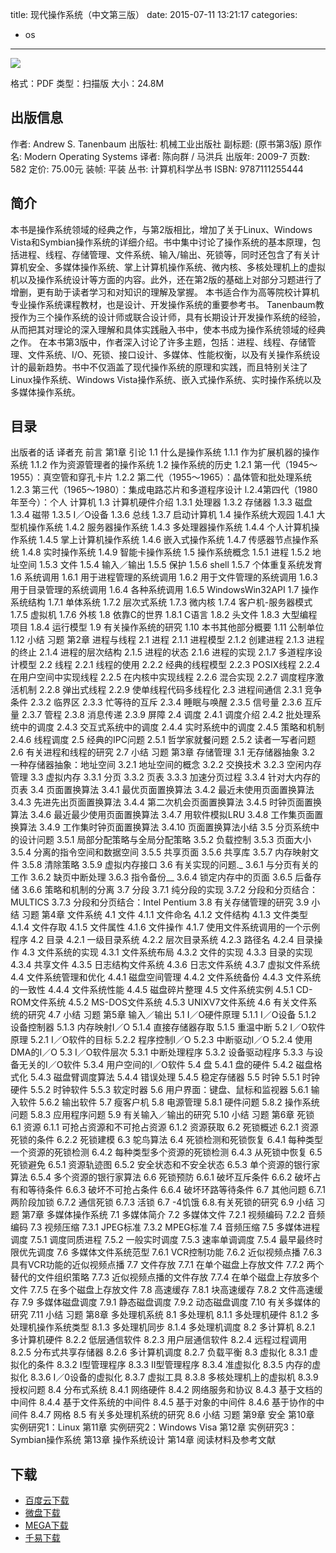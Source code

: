 title: 现代操作系统（中文第三版）
date: 2015-07-11 13:21:17
categories:
  - os
---

![](http://img3.douban.com/lpic/s3895413.jpg)

格式：PDF
类型：扫描版
大小：24.8M

<!--more-->

## 出版信息 ##

作者: Andrew S. Tanenbaum 
出版社: 机械工业出版社
副标题: (原书第3版)
原作名: Modern Operating Systems
译者: 陈向群 / 马洪兵 
出版年: 2009-7
页数: 582
定价: 75.00元
装帧: 平装
丛书: 计算机科学丛书
ISBN: 9787111255444

## 简介 ##

本书是操作系统领域的经典之作，与第2版相比，增加了关于Linux、Windows Vista和Symbian操作系统的详细介绍。书中集中讨论了操作系统的基本原理，包括进程、线程、存储管理、文件系统、输入/输出、死锁等，同时还包含了有关计算机安全、多媒体操作系统、掌上计算机操作系统、微内核、多核处理机上的虚拟机以及操作系统设计等方面的内容。此外，还在第2版的基础上对部分习题进行了增删，更有助于读者学习和对知识的理解及掌握。
本书适合作为高等院校计算机专业操作系统课程教材，也是设计、开发操作系统的重要参考书。
Tanenbaum教授作为三个操作系统的设计师或联合设计师，具有长期设计开发操作系统的经验，从而把其对理论的深入理解和具体实践融入书中，使本书成为操作系统领域的经典之作。
在本书第3版中，作者深入讨论了许多主题，包括：进程、线程、存储管理、文件系统、I/O、死锁、接口设计、多媒体、性能权衡，以及有关操作系统设计的最新趋势。书中不仅涵盖了现代操作系统的原理和实践，而且特别关注了Linux操作系统、Windows Vista操作系统、嵌入式操作系统、实时操作系统以及多媒体操作系统。

## 目录 ##

出版者的话
译者充
前言
第1章 引论
1.1 什么是操作系统
1.1.1 作为扩展机器的操作系统
1.1.2 作为资源管理者的操作系统
1.2 操作系统的历史
1.2.1 第一代（1945～1955）：真空管和穿孔卡片
1.2.2 第二代（1955～1965）：晶体管和批处理系统
1.2.3 第三代（1965～1980）：集成电路芯片和多道程序设计
l.2.4第四代（1980年至今）：个人
计算机
1.3 计算机硬件介绍
1.3.1 处理器
1.3.2 存储器
1.3.3 磁盘
1.3.4 磁带
1.3.5 I／O设备
1.3.6 总线
1.3.7 启动计算机
1.4 操作系统大观园
1.4.1 大型机操作系统
1.4.2 服务器操作系统
1.4.3 多处理器操作系统
1.4.4 个人计算机操作系统
1.4.5 掌上计算机操作系统
1.4.6 嵌入式操作系统
1.4.7 传感器节点操作系统
1.4.8 实时操作系统
1.4.9 智能卡操作系统
1.5 操作系统概念
1.5.1 进程
1.5.2 地址空间
1.5.3 文件
1.5.4 输入／输出
1.5.5 保护
1.5.6 shell
1.5.7 个体重复系统发育
1.6 系统调用
1.6.1 用于进程管理的系统调用
1.6.2 用于文件管理的系统调用
1.6.3 用于目录管理的系统调用
1.6.4 各种系统调用
1.6.5 WindowsWin32API
1.7 操作系统结构
1.7.1 单体系统
1.7.2 层次式系统
1.7.3 微内核
1.7.4 客户机-服务器模式
1.7.5 虚拟机
1.7.6 外核
1.8 依靠C的世界
1.8.1 C语言
1.8.2 头文件
1.8.3 大型编程项目
1.8.4 运行模型
1.9 有关操作系统的研究
1.10 本书其他部分概要
1.11 公制单位
1.12 小结
习题
第2章 进程与线程
2.1 进程
2.1.1 进程模型
2.1.2 创建进程
2.1.3 进程的终止
2.1.4 进程的层次结构
2.1.5 进程的状态
2.1.6 进程的实现
2.1.7 多道程序设计模型
2.2 线程
2.2.1 线程的使用
2.2.2 经典的线程模型
2.2.3 POSIX线程
2.2.4 在用户空间中实现线程
2.2.5 在内核中实现线程
2.2.6 混合实现
2.2.7 调度程序激活机制
2.2.8 弹出式线程
2.2.9 使单线程代码多线程化
2.3 进程间通信
2.3.1 竞争条件
2.3.2 临界区
2.3.3 忙等待的互斥
2.3.4 睡眠与唤醒
2.3.5 信号量
2.3.6 互斥量
2.3.7 管程
2.3.8 消息传递
2.3.9 屏障
2.4 调度
2.4.1 调度介绍
2.4.2 批处理系统中的调度
2.4.3 交互式系统中的调度
2.4.4 实时系统中的调度
2.4.5 策略和机制
2.4.6 线程调度
2.5 经典的IPC问题
2.5.1 哲学家就餐问题
2.5.2 读者一写者问题
2.6 有关进程和线程的研究
2.7 小结
习题
第3章 存储管理
3.1 无存储器抽象
3.2 一种存储器抽象：地址空间
3.2.1 地址空间的概念
3.2.2 交换技术
3.2.3 空闲内存管理
3.3 虚拟内存
3.3.1 分页
3.3.2 页表
3.3.3 加速分页过程
3.3.4 针对大内存的页表
3.4 页面置换算法
3.4.1 最优页面置换算法
3.4.2 最近未使用页面置换算法
3.4.3 先进先出页面置换算法
3.4.4 第二次机会页面置换算法
3.4.5 时钟页面置换算法
3.4.6 最近最少使用页面置换算法
3.4.7 用软件模拟LRU
3.4.8 工作集页面置换算法
3.4.9 工作集时钟页面置换算法
3.4.10 页面置换算法小结
3.5 分页系统中的设计问题
3.5.1 局部分配策略与全局分配策略
3.5.2 负载控制
3.5.3 页面大小
3.5.4 分离的指令空间和数据空间
3.5.5 共享页面
3.5.6 共享库
3.5.7 内存映射文件
3.5.8 清除策略
3.5.9 虚拟内存接口
3.6 有关实现的问题._
3.6.1 与分页有关的工作
3.6.2 缺页中断处理
3.6.3 指令备份__
3.6.4 锁定内存中的页面
3.6.5 后备存储
3.6.6 策略和机制的分离
3.7 分段
3.7.1 纯分段的实现
3.7.2 分段和分页结合：MULTICS
3.7.3 分段和分页结合：Intel Pentium
3.8 有关存储管理的研究
3.9 小结
习题
第4章 文件系统
4.1 文件
4.1.1 文件命名
4.1.2 文件结构
4.1.3 文件类型
4.1.4 文件存取
4.1.5 文件属性
4.1.6 文件操作
4.1.7 使用文件系统调用的一个示例程序
4.2 目录
4.2.1 一级目录系统
4.2.2 层次目录系统
4.2.3 路径名
4.2.4 目录操作
4.3 文件系统的实现
4.3.1 文件系统布局
4.3.2 文件的实现
4.3.3 目录的实现
4.3.4 共享文件
4.3.5 日志结构文件系统
4.3.6 日志文件系统
4.3.7 虚拟文件系统
4.4 文件系统管理和优化
4.4.1 磁盘空间管理
4.4.2 文件系统备份
4.4.3 文件系统的一致性
4.4.4 文件系统性能
4.4.5 磁盘碎片整理
4.5 文件系统实例
4.5.1 CD-ROM文件系统
4.5.2 MS-DOS文件系统
4.5.3 UNIXV7文件系统
4.6 有关文件系统的研究
4.7 小结
习题
第5章 输入／输出
5.1 I／O硬件原理
5.1.1 I／O设备
5.1.2 设备控制器
5.1.3 内存映射I／O
5.1.4 直接存储器存取
5.1.5 重温中断
5.2 I／O软件原理
5.2.1 I／O软件的目标
5.2.2 程序控制I／O
5.2.3 中断驱动I／O
5.2.4 使用DMA的I／O
5.3 I／O软件层次
5.3.1 中断处理程序
5.3.2 设备驱动程序
5.3.3 与设备无关的I／O软件
5.3.4 用户空间的I／O软件
5.4 盘
5.4.1 盘的硬件
5.4.2 磁盘格式化
5.4.3 磁盘臂调度算法
5.4.4 错误处理
5.4.5 稳定存储器
5.5 时钟
5.5.1 时钟硬件
5.5.2 时钟软件
5.5.3 软定时器
5.6 用户界面：键盘、鼠标和监视器
5.6.1 输入软件
5.6.2 输出软件
5.7 瘦客户机
5.8 电源管理
5.8.1 硬件问题
5.8.2 操作系统问题
5.8.3 应用程序问题
5.9 有关输入／输出的研究
5.10 小结
习题
第6章 死锁
6.1 资源
6.1.1 可抢占资源和不可抢占资源
6.1.2 资源获取
6.2 死锁概述
6.2.1 资源死锁的条件
6.2.2 死锁建模
6.3 鸵鸟算法
6.4 死锁检测和死锁恢复
6.4.1 每种类型一个资源的死锁检测
6.4.2 每种类型多个资源的死锁检测
6.4.3 从死锁中恢复
6.5 死锁避免
6.5.1 资源轨迹图
6.5.2 安全状态和不安全状态
6.5.3 单个资源的银行家算法
6.5.4 多个资源的银行家算法
6.6 死锁预防
6.6.1 破坏互斥条件
6.6.2 破坏占有和等待条件
6.6.3 破坏不可抢占条件
6.6.4 破坏环路等待条件
6.7 其他问题
6.7.1 两阶段加锁
6.7.2 通信死锁
6.7.3 活锁
6.7 -4饥饿
6.8.有关死锁的研究
6.9 小结
习题
第7章 多媒体操作系统
7.1 多媒体简介
7.2 多媒体文件
7.2.1 视频编码
7.2.2 音频编码
7.3 视频压缩
7.3.1 JPEG标准
7.3.2 MPEG标准
7.4 音频压缩
7.5 多媒体进程调度
7.5.1 调度同质进程
7.5.2 一般实时调度
7.5.3 速率单调调度
7.5.4 最早最终时限优先调度
7.6 多媒体文件系统范型
7.6.1 VCR控制功能
7.6.2 近似视频点播
7.6.3 具有VCR功能的近似视频点播
7.7 文件存放
7.7.1 在单个磁盘上存放文件
7.7.2 两个替代的文件组织策略
7.7.3 近似视频点播的文件存放
7.7.4 在单个磁盘上存放多个文件
7.7.5 在多个磁盘上存放文件
7.8 高速缓存
7.8.1 块高速缓存
7.8.2 文件高速缓存
7.9 多媒体磁盘调度
7.9.1 静态磁盘调度
7.9.2 动态磁盘调度
7.10 有关多媒体的研究
7.11 小结
习题
第8章 多处理机系统
8.1 多处理机
8.1.1 多处理机硬件
8.1.2 多处理机操作系统类型
8.1.3 多处理机同步
8.1.4 多处理机调度
8.2 多计算机
8.2.1 多计算机硬件
8.2.2 低层通信软件
8.2.3 用户层通信软件
8.2.4 远程过程调用
8.2.5 分布式共享存储器
8.2.6 多计算机调度
8.2.7 负载平衡
8.3 虚拟化
8.3.1 虚拟化的条件
8.3.2 Ⅰ型管理程序
8.3.3 Ⅱ型管理程序
8.3.4 准虚拟化
8.3.5 内存的虚拟化
8.3.6 I／0设备的虚拟化
8.3.7 虚拟工具
8.3.8 多核处理机上的虚拟机
8.3.9 授权问题
8.4 分布式系统
8.4.1 网络硬件
8.4.2 网络服务和协议
8.4.3 基于文档的中间件
8.4.4 基于文件系统的中间件
8.4.5 基于对象的中间件
8.4.6 基于协作的中间件
8.4.7 网格
8.5 有关多处理机系统的研究
8.6 小结
习题
第9章 安全
第10章 实例研究1：Linux
第11章 实例研究2：Windows Visa
第12章 实例研究3：Symbian操作系统
第13章 操作系统设计
第14章 阅读材料及参考文献

## 下载 ##

+ [百度云下载](http://pan.baidu.com/s/1qW1PbWg)
+ [微盘下载](http://vdisk.weibo.com/s/aADaW4YRFjlBa)
+ [MEGA下载](https://mega.co.nz/#!3FsTHJaL!Z-lAzEp2fZY5OLZVOgf3uo6cKFW0J2XJaePavH3kHoc)
+ [千易下载](http://1000eb.com/1eoly)
